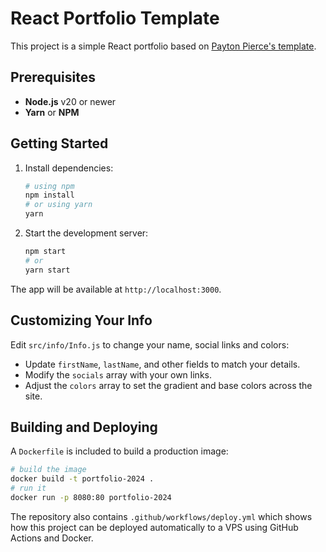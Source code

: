 # React Portfolio Template

This project is a simple React portfolio based on [Payton Pierce's template](https://naimnazri.com/).

## Prerequisites

- **Node.js** v20 or newer
- **Yarn** or **NPM**

## Getting Started

1. Install dependencies:
   ```bash
   # using npm
   npm install
   # or using yarn
   yarn
   ```
2. Start the development server:
   ```bash
   npm start
   # or
   yarn start
   ```

The app will be available at `http://localhost:3000`.

## Customizing Your Info

Edit `src/info/Info.js` to change your name, social links and colors:

- Update `firstName`, `lastName`, and other fields to match your details.
- Modify the `socials` array with your own links.
- Adjust the `colors` array to set the gradient and base colors across the site.

## Building and Deploying

A `Dockerfile` is included to build a production image:

```bash
# build the image
docker build -t portfolio-2024 .
# run it
docker run -p 8080:80 portfolio-2024
```

The repository also contains `.github/workflows/deploy.yml` which shows how this project can be deployed automatically to a VPS using GitHub Actions and Docker.
